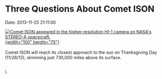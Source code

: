 Three Questions About Comet ISON
================================

Date: 2013-11-25 21:11:00

[![Comet ISON appeared in the higher-resolution HI-1 camera on NASA\'s
STEREO-A
spacecraft.](http://www.jpl.nasa.gov/images/asteroid/20131125/comet20131125-th.gif){width="100"
height="75"}](http://www.jpl.nasa.gov/news/news.cfm?release=2013-341&rn=news.xml&rst=3962)\
\
Comet ISON will reach its closest approach to the sun on Thanksgiving
Day (11/28/13), skimming just 730,000 miles above its surface.

\
\
